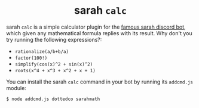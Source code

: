 <h1 align="center"> sarah <code>calc</code> </h1>
sarah <code>calc</code> is a simple calculator plugin for the <a href="https://dottedco.github.io/sarah/">famous sarah discord bot</a>, which given any mathematical formula replies with its result. Why don't you try running the following expressions?:
<ul>
  <li> <code>rationalize(a/b+b/a)</code> </li>
  <li> <code>factor(100!)</code> </li>
  <li> <code>simplify(cos(x)^2 + sin(x)^2)</code> </li>
  <li> <code>roots(x^4 + x^3 + x^2 + x + 1)</code> </li>
</ul>

You can install the sarah <code>calc</code> command in your bot by running its <code>addcmd.js</code> module:
```bash
$ node addcmd.js dottedco sarahmath
```
